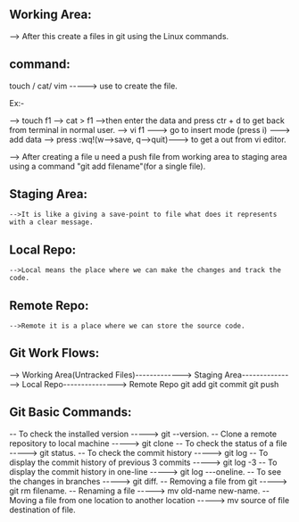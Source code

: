 Working Area:
------------

--> After this create a files in git using the Linux commands.

command:
--------

touch / cat/ vim -----> use to create the file.

Ex:-

--> touch f1
--> cat > f1 -->then enter the data and press ctr + d to get back from terminal in normal user.
--> vi f1 ---> go to insert mode (press i) ---> add data --> press :wq!(w-->save, q-->quit)---> to get a out from vi editor.

--> After creating a file u need a push file from working area to staging area using a command "git add filename"(for a single file).

Staging Area:
------------
	-->It is like a giving a save-point to file what does it represents with a clear message.

Local Repo:
-----------
	-->Local means the place where we can make the changes and track the code.

Remote Repo:
------------
	-->Remote it is a place where we can store the source code.



Git Work Flows:
---------------

--> Working Area(Untracked Files)-------------> Staging Area---------------> Local Repo---------------> Remote Repo 
                               git add                    git commit                   git push

Git Basic Commands:
-------------------

-- To check the installed version                      -----> git --version.
-- Clone a remote repository to local machine          -----> git clone <copy the https-link>
-- To check the status of a file                       -----> git status.
-- To check the commit history                         -----> git log 
-- To display the commit history of previous 3 commits -----> git log -3
-- To display the commit history in one-line           -----> git log ---oneline.
-- To see the changes in branches                      -----> git diff.
-- Removing a file from git                            -----> git rm filename.
-- Renaming a file                                     -----> mv old-name new-name.
-- Moving a file from one location to another location -----> mv source of file destination of file.
